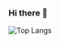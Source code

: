 ### Hi there 👋

![Top Langs](https://github-readme-stats.vercel.app/api/top-langs/?username=dddoog9&layout=compact)

